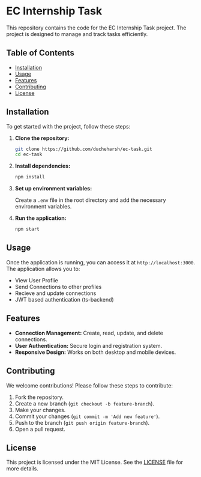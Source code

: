 # EC Internship Task

This repository contains the code for the EC Internship Task project. The project is designed to manage and track tasks efficiently.

## Table of Contents

- [Installation](#installation)
- [Usage](#usage)
- [Features](#features)
- [Contributing](#contributing)
- [License](#license)

## Installation

To get started with the project, follow these steps:

1. **Clone the repository:**

    ```bash
    git clone https://github.com/ducheharsh/ec-task.git
    cd ec-task
    ```

2. **Install dependencies:**

    ```bash
    npm install
    ```

3. **Set up environment variables:**

    Create a `.env` file in the root directory and add the necessary environment variables.

4. **Run the application:**

    ```bash
    npm start
    ```

## Usage

Once the application is running, you can access it at `http://localhost:3000`. The application allows you to:

- View User Proflie
- Send Connections to other profiles
- Recieve and update connections
- JWT based authentication (ts-backend)

## Features

- **Connection Management:** Create, read, update, and delete connections.
- **User Authentication:** Secure login and registration system.
- **Responsive Design:** Works on both desktop and mobile devices.

## Contributing

We welcome contributions! Please follow these steps to contribute:

1. Fork the repository.
2. Create a new branch (`git checkout -b feature-branch`).
3. Make your changes.
4. Commit your changes (`git commit -m 'Add new feature'`).
5. Push to the branch (`git push origin feature-branch`).
6. Open a pull request.

## License

This project is licensed under the MIT License. See the [LICENSE](LICENSE) file for more details.
